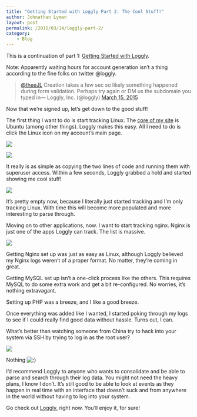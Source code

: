 ```yaml
---
title: "Getting Started with Loggly Part 2: The Cool Stuff!"
author: Johnathan Lyman
layout: post
permalink: /2015/03/14/loggly-part-2/
category:
    - Blog
---
```


This is a continuation of part 1: [Getting Started with Loggly](http://johnathanlyman.com/p/loggly-start).

Note: Apparently waiting hours for account generation isn’t a thing according to the fine folks on twitter @loggly.

> [@theeJL](https://twitter.com/theeJL) Creation takes a few sec so likely something happened during form validation. Perhaps try again or DM us the subdomain you typed in— Loggly, Inc. (@loggly) [March 15, 2015](https://twitter.com/loggly/status/576938047004024832)

<script src="//platform.twitter.com/widgets.js" async="" charset="utf-8"></script>

Now that we’re signed up, let’s get down to the good stuff!

The first thing I want to do is start tracking Linux. The [core of my site](http://johnathanlyman.com/p/stack) is Ubuntu (among other things). Loggly makes this easy. All I need to do is click the Linux icon on my account’s main page.

![](https://i0.wp.com/johnathanlyman.com/wp-content/uploads/2015/03/Screenshot2015-03-1419.52.30.png?w=882)

![](https://i1.wp.com/johnathanlyman.com/wp-content/uploads/2015/03/Screenshot2015-03-1420.01.19.png?resize=693%2C433)

It really is as simple as copying the two lines of code and running them with superuser access. Within a few seconds, Loggly grabbed a hold and started showing me cool stuff!

![](https://i2.wp.com/johnathanlyman.com/wp-content/uploads/2015/03/Screenshot2015-03-1420.05.00.png?w=882)

It’s pretty empty now, because I literally just started tracking and I’m only tracking Linux. With time this will become more populated and more interesting to parse through.

Moving on to other applications, now. I want to start tracking nginx. Nginx is just one of the apps Loggly can track. The list is massive.

![](https://i0.wp.com/johnathanlyman.com/wp-content/uploads/2015/03/Screenshot2015-03-1420.06.39.png?w=882)

Getting Nginx set up was just as easy as Linux, although Loggly believed my Nginx logs weren’t of a proper format. No matter, they’re coming in great.

Getting MySQL set up isn’t a one-click process like the others. This requires MySQL to do some extra work and get a bit re-configured. No worries, it’s nothing extravagant.

Setting up PHP was a breeze, and I like a good breeze.

Once everything was added like I wanted, I started poking through my logs to see if I could really find good data without hassle. Turns out, I can.

What’s better than watching someone from China try to hack into your system via SSH by trying to log in as the root user?

![](https://i2.wp.com/johnathanlyman.com/wp-content/uploads/2015/03/Screenshot2015-03-1420.25.24.png?w=882)

Nothing ![:)](https://johnathanlyman.com/wp-includes/images/smilies/simple-smile.png)

I’d recommend Loggly to anyone who wants to consolidate and be able to parse and search through their log data. You might not need the heavy plans, I know I don’t. It’s still good to be able to look at events as they happen in real time with an interface that doesn’t suck and from anywhere in the world without having to log into your system.

Go check out [Loggly](http://loggly.com), right now. You’ll enjoy it, for sure!


